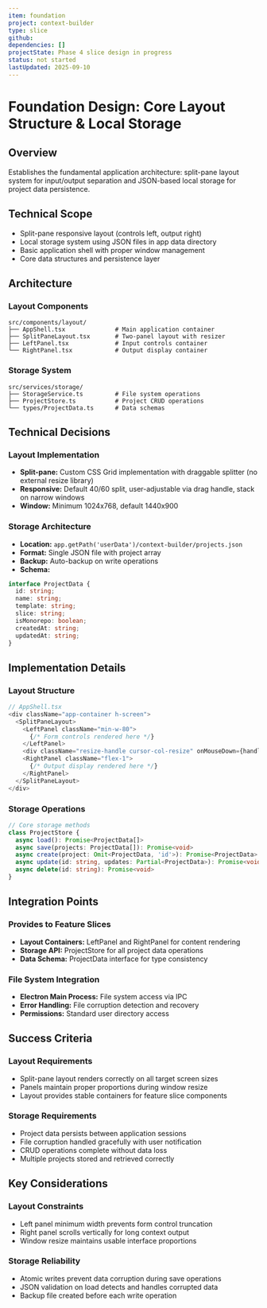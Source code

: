 ```yaml
---
item: foundation
project: context-builder
type: slice
github: 
dependencies: []
projectState: Phase 4 slice design in progress
status: not started
lastUpdated: 2025-09-10
---
```


# Foundation Design: Core Layout Structure & Local Storage

## Overview
Establishes the fundamental application architecture: split-pane layout system for input/output separation and JSON-based local storage for project data persistence.

## Technical Scope
- Split-pane responsive layout (controls left, output right)
- Local storage system using JSON files in app data directory
- Basic application shell with proper window management
- Core data structures and persistence layer

## Architecture

### Layout Components
```
src/components/layout/
├── AppShell.tsx              # Main application container
├── SplitPaneLayout.tsx       # Two-panel layout with resizer
├── LeftPanel.tsx             # Input controls container
└── RightPanel.tsx            # Output display container
```

### Storage System
```
src/services/storage/
├── StorageService.ts         # File system operations
├── ProjectStore.ts           # Project CRUD operations
└── types/ProjectData.ts      # Data schemas
```

## Technical Decisions

### Layout Implementation
- **Split-pane:** Custom CSS Grid implementation with draggable splitter (no external resize library)
- **Responsive:** Default 40/60 split, user-adjustable via drag handle, stack on narrow windows
- **Window:** Minimum 1024x768, default 1440x900

### Storage Architecture
- **Location:** `app.getPath('userData')/context-builder/projects.json`
- **Format:** Single JSON file with project array
- **Backup:** Auto-backup on write operations
- **Schema:**
```typescript
interface ProjectData {
  id: string;
  name: string;
  template: string;
  slice: string;
  isMonorepo: boolean;
  createdAt: string;
  updatedAt: string;
}
```

## Implementation Details

### Layout Structure
```typescript
// AppShell.tsx
<div className="app-container h-screen">
  <SplitPaneLayout>
    <LeftPanel className="min-w-80">
      {/* Form controls rendered here */}
    </LeftPanel>
    <div className="resize-handle cursor-col-resize" onMouseDown={handleDragStart} />
    <RightPanel className="flex-1">
      {/* Output display rendered here */}
    </RightPanel>
  </SplitPaneLayout>
</div>
```

### Storage Operations
```typescript
// Core storage methods
class ProjectStore {
  async load(): Promise<ProjectData[]>
  async save(projects: ProjectData[]): Promise<void>
  async create(project: Omit<ProjectData, 'id'>): Promise<ProjectData>
  async update(id: string, updates: Partial<ProjectData>): Promise<void>
  async delete(id: string): Promise<void>
}
```

## Integration Points

### Provides to Feature Slices
- **Layout Containers:** LeftPanel and RightPanel for content rendering
- **Storage API:** ProjectStore for all project data operations
- **Data Schema:** ProjectData interface for type consistency

### File System Integration
- **Electron Main Process:** File system access via IPC
- **Error Handling:** File corruption detection and recovery
- **Permissions:** Standard user directory access

## Success Criteria

### Layout Requirements
- Split-pane layout renders correctly on all target screen sizes
- Panels maintain proper proportions during window resize
- Layout provides stable containers for feature slice components

### Storage Requirements
- Project data persists between application sessions
- File corruption handled gracefully with user notification
- CRUD operations complete without data loss
- Multiple projects stored and retrieved correctly

## Key Considerations

### Layout Constraints
- Left panel minimum width prevents form control truncation
- Right panel scrolls vertically for long context output
- Window resize maintains usable interface proportions

### Storage Reliability
- Atomic writes prevent data corruption during save operations
- JSON validation on load detects and handles corrupted data
- Backup file created before each write operation